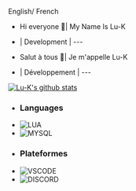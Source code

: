 English/ French

- Hi everyone 👋| My Name Is Lu-K
- | Development | ---
                                      
- Salut à tous 👋| Je m'appelle Lu-K
- | Développement | ---

[![Lu-K's github stats](https://github-readme-stats.vercel.app/api?username=Lu-Kfr)](https://github.com/Lu-Kfr/github-readme-stats)

- ### Languages  
- ![LUA](https://img.shields.io/badge/Lua-2C2D72?style=for-the-badge&logo=lua&logoColor=white)  
- ![MYSQL](https://img.shields.io/badge/MySQL-00000F?style=for-the-badge&logo=mysql&logoColor=white)
- ### Plateformes
- ![VSCODE](https://img.shields.io/badge/Visual_Studio_Code-0078D4?style=for-the-badge&logo=visual%20studio%20code&logoColor=white)  
- ![DISCORD](https://img.shields.io/badge/Discord-7289DA?style=for-the-badge&logo=discord&logoColor=white)
